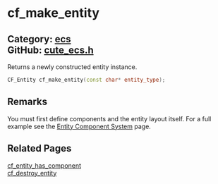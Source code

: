 [//]: # (This file is automatically generated by Cute Framework's docs parser.)
[//]: # (Do not edit this file by hand!)
[//]: # (See: https://github.com/RandyGaul/cute_framework/blob/master/samples/docs_parser.cpp)
[](../header.md ':include')

# cf_make_entity

Category: [ecs](/api_reference?id=ecs)  
GitHub: [cute_ecs.h](https://github.com/RandyGaul/cute_framework/blob/master/include/cute_ecs.h)  
---

Returns a newly constructed entity instance.

```cpp
CF_Entity cf_make_entity(const char* entity_type);
```

## Remarks

You must first define components and the entity layout itself. For a full example see the [Entity Component System](https://randygaul.github.io/cute_framework/#/topics/entity_component_system) page.

## Related Pages

[cf_entity_has_component](/ecs/cf_entity_has_component.md)  
[cf_destroy_entity](/ecs/cf_destroy_entity.md)  
